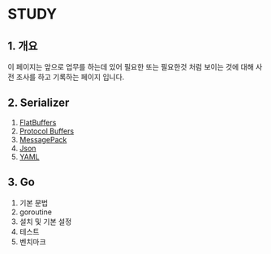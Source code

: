 # STUDY

## 1. 개요

이 페이지는 앞으로 업무를 하는데 있어 필요한 또는 필요한것 처럼 보이는 것에 대해 사전 조사를 하고 기록하는 페이지 입니다.

## 2. Serializer

1. [FlatBuffers](https://github.com/swkwon/study/blob/master/serializer/FlatBuffers.md)
2. [Protocol Buffers](https://github.com/swkwon/study/blob/master/serializer/ProtocolBuffers.md)
3. [MessagePack](https://github.com/swkwon/study/blob/master/serializer/MessagePack.md)
4. [Json](https://github.com/swkwon/study/blob/master/serializer/JSON.md)
5. [YAML](https://github.com/swkwon/study/blob/master/serializer/YAML.md)

## 3. Go

1. 기본 문법
2. goroutine
3. 설치 및 기본 설정
4. 테스트
5. 벤치마크